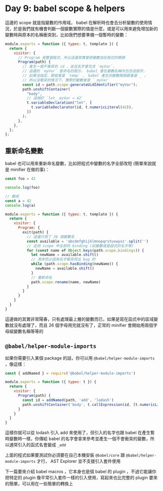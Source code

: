 Day 9: babel scope & helpers
============================

這邊的 scope 就是指變數的作用域， babel 在解析時也會去分析變數的使用情況，於是我們就有機會判斷一個變數實際的值是什麼，或是可以用來避免增加新的變數時與原本的名稱衝突到，比如我們想要準備一個暫時的變數：

```javascript
module.exports = function ({ types: t, template }) {
  return {
    visitor: {
      // Program 是整個程式，所以這邊其實會把變數加在程式的開頭
      Program(path) {
        // 產生一個不衝突的 id ，並且名字會包含 `myVar`，
        // 這邊的 `myVar` 是命名的提示， babel 會在變數名稱內包含這個字，
        // 如果沒指定，那就會是 `temp` ， babel 產生的變數開頭都會是 _ ，
        // 所以沒衝突的情況下，實際的變數會是 `_myVar`
        const id = path.scope.generateUidIdentifier("myVar");
        path.unshiftContainer(
          "body",
          // 這相於 `let _myVar = 42`
          t.variableDeclaration("let", [
            t.variableDeclarator(id, t.numericLiteral(42)),
          ])
        );
      },
    },
  };
};
```

重新命名變數
------------

babel 也可以用來重新命名變數，比如把程式中變數的名字全部改短 (簡單來說就是 minifier 在做的事)：

```javascript
const foo = 42

console.log(foo)

// 變成
const a = 42
console.log(a)
```

```javascript
module.exports = function ({ types: t, template }) {
  return {
    visitor: {
      Program: {
        exit(path) {
          // 這邊只用了 26 個變數名
          const available = 'abcdefghijklmnopqrstuvwyxz'.split('')
          // 走訪 scope 中全部的 binding (如變數或是函式的名字等)
          for (const name of Object.keys(path.scope.bindings)) {
            let newName = available.shift()
            // 用來防止因為名字衝突而出 bug 的
            while (path.scope.hasBinding(newName)) {
              newName = available.shift()
            }
            // 重新命名
            path.scope.rename(name, newName)
          }
        }
      }
    }
  }
}
```

這邊做的其實非常陽春，只有處理最上層的變數而已，如果是寫在函式中的區域變數就沒有處理了，而且 26 個字母用完就沒有了，正常的 minifier 會開始用兩個字母組變數名稱等等的

`@babel/helper-module-imports`
------------------------------

如果你需要引入某個 package 的話，你可以用 `@babel/helper-module-imports` ，像這樣：

```javascript
const { addNamed } = require('@babel/helper-module-imports')

module.exports = function ({ types: t }) {
  return {
    visitor: {
      Program(path) {
        const id = addNamed(path, 'add', 'lodash')
        path.unshiftContainer('body', t.callExpression(id, [t.numericLiteral(1), t.numericLiteral(2)]))
      }
    }
  }
}
```

這樣你就可以從 lodash 引入 add 來使用了，但引入的名字也跟 babel 在產生暫時變數時一樣，你傳給 babel 的名字會拿來參考並產生一個不會衝突的變數，所以通常引入的函式名會變成 `_add`

上面的程式如果要測試你必須要在自己本機安裝 `@babel/core` 跟 `@babel/helper-module-imports` 才行， AST Explorer 並不支援引入套件使用

下一篇要來介紹 babel macros ，它本身也是個 babel 的 plugin ，不過它能讓你把特定的 plugin 像平常引入套件一樣的引入使用，寫起來也比完整的 plugin 要來的簡單，可以用在一些簡單的轉換上
